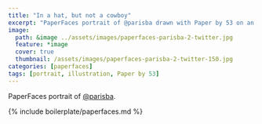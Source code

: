 ```yaml
---
title: "In a hat, but not a cowboy"
excerpt: "PaperFaces portrait of @parisba drawn with Paper by 53 on an iPad."
image: 
  path: &image ../assets/images/paperfaces-parisba-2-twitter.jpg 
  feature: *image
  cover: true
  thumbnail: /assets/images/paperfaces-parisba-2-twitter-150.jpg
categories: [paperfaces]
tags: [portrait, illustration, Paper by 53]
---
```


PaperFaces portrait of [@parisba](https://twitter.com/parisba).

{% include boilerplate/paperfaces.md %}
